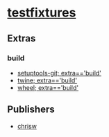 # [testfixtures](https://pypi.org/project/testfixtures)


## Extras

### build
- [setuptools-git; extra=='build'](packages/s/setuptools-git.md)
- [twine; extra=='build'](packages/t/twine.md)
- [wheel; extra=='build'](packages/w/wheel.md)


## Publishers
- [chrisw](https://pypi.org/user/chrisw)

